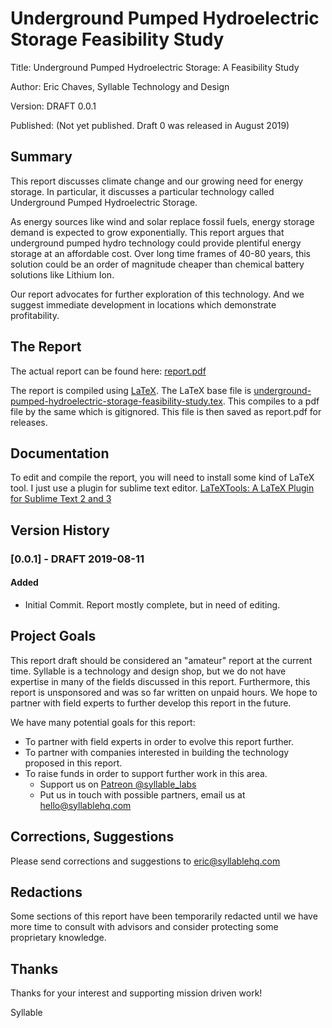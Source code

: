 # Underground Pumped Hydroelectric Storage Feasibility Study

Title: Underground Pumped Hydroelectric Storage: A Feasibility Study

Author: Eric Chaves, Syllable Technology and Design

Version: DRAFT 0.0.1

Published: (Not yet published. Draft 0 was released in August 2019)


## Summary
This report discusses climate change and our growing need for energy storage. In particular, it discusses a particular technology called Underground Pumped Hydroelectric Storage.

As energy sources like wind and solar replace fossil fuels, energy storage demand is expected to grow exponentially. This report argues that underground pumped hydro technology could provide plentiful energy storage at an affordable cost. Over long time frames of 40-80 years, this solution could be an order of magnitude cheaper than chemical battery solutions like Lithium Ion.

Our report advocates for further exploration of this technology. And we suggest immediate development in locations which demonstrate profitability.

## The Report
The actual report can be found here: [report.pdf](report.pdf)

The report is compiled using [LaTeX](https://www.latex-project.org/). The LaTeX base file is [underground-pumped-hydroelectric-storage-feasibility-study.tex](underground-pumped-hydroelectric-storage-feasibility-study.tex). This compiles to a pdf file by the same which is gitignored. This file is then saved as report.pdf for releases.

## Documentation
To edit and compile the report, you will need to install some kind of LaTeX tool. I just use a plugin for sublime text editor. [LaTeXTools: A LaTeX Plugin for Sublime Text 2 and 3](https://latextools.readthedocs.io/en/latest/)

## Version History
### [0.0.1] - DRAFT 2019-08-11
#### Added
- Initial Commit. Report mostly complete, but in need of editing.

## Project Goals
This report draft should be considered an "amateur" report at the current time. Syllable is a technology and design shop, but we do not have expertise in many of the fields discussed in this report. Furthermore, this report is unsponsored and was so far written on unpaid hours. We hope to partner with field experts to further develop this report in the future.

We have many potential goals for this report:
- To partner with field experts in order to evolve this report further.
- To partner with companies interested in building the technology proposed in this report.
- To raise funds in order to support further work in this area.
    - Support us on [Patreon @syllable_labs](https://www.patreon.com/syllable_labs)
    - Put us in touch with possible partners, email us at <hello@syllablehq.com>


## Corrections, Suggestions
Please send corrections and suggestions to <eric@syllablehq.com>


## Redactions
Some sections of this report have been temporarily redacted until we have more time to consult with advisors and consider protecting some proprietary knowledge.

## Thanks
Thanks for your interest and supporting mission driven work!

Syllable
